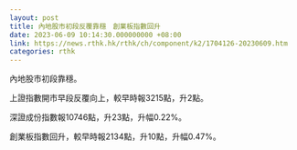 ```yaml
---
layout: post
title: 內地股市初段反覆靠穩　創業板指數回升
date: 2023-06-09 10:14:30.000000000 +08:00
link: https://news.rthk.hk/rthk/ch/component/k2/1704126-20230609.htm
categories: rthk
---
```


內地股市初段靠穩。

上證指數開市早段反覆向上，較早時報3215點，升2點。

深證成份指數報10746點，升23點，升幅0.22%。

創業板指數回升，較早時報2134點，升10點，升幅0.47%。
